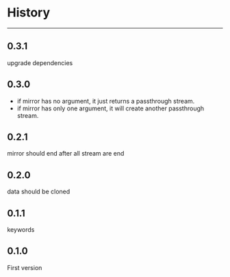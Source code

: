 # History

---

## 0.3.1

upgrade dependencies

## 0.3.0

- if mirror has no argument, it just returns a passthrough stream.
- if mirror has only one argument, it will create another passthrough stream.

## 0.2.1

mirror should end after all stream are end

## 0.2.0

data should be cloned

## 0.1.1

keywords

## 0.1.0

First version
